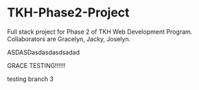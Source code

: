 # TKH-Phase2-Project

Full stack project for Phase 2 of TKH Web Development Program. Collaborators are Gracelyn, Jacky, Joselyn.


ASDASDasdasdasdsadad

GRACE TESTING!!!!!!

testing branch 3